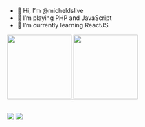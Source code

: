 - 👋 Hi, I’m @micheldslive
- 👀 I’m playing PHP and JavaScript
- 🌱 I’m currently learning ReactJS

<div>
  <a href="https://github.com/micheldslive">
  <img height="150em" src="https://github-readme-stats.vercel.app/api?username=micheldslive&show_icons=true&theme=dracula&include_all_commits=true&count_private=true"/>
  <img height="150em" src="https://github-readme-stats.vercel.app/api/top-langs/?username=micheldslive&layout=compact&langs_count=16&theme=dracula"/>
</div>
 
 ##
  
<div>
  <a href="https://www.instagram.com/micheldslive" target="_blank"><img src="https://img.shields.io/badge/-Instagram-%239640e4?style=for-the-badge&logo=instagram&logoColor=white" target="_blank"></a>
  <a href="https://www.linkedin.com/in/micheldslive" target="_blank"><img src="https://img.shields.io/badge/-LinkedIn-%230077B5?style=for-the-badge&logo=linkedin&logoColor=white" target="_blank"></a> 
</div>

<!---
micheldslive/micheldslive is a ✨ special ✨ repository because its `README.md` (this file) appears on your GitHub profile.
You can click the Preview link to take a look at your changes.
--->
